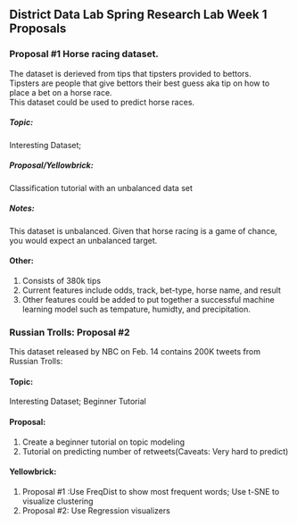 ## District Data Lab Spring Research Lab  Week 1 Proposals

### Proposal #1 Horse racing dataset.  

The dataset is derieved from tips that tipsters provided to bettors.  
Tipsters are people that give bettors their best guess aka tip on how to place a bet on a horse race.  
This dataset could be used to predict horse races.


##### Topic:
Interesting Dataset;  

##### Proposal/Yellowbrick:
Classification tutorial with an unbalanced data set  

##### Notes:
This dataset is unbalanced.  Given that horse racing is a game of chance, you would expect an unbalanced target.  

#### Other:
1.  Consists of 380k tips
2.  Current features include odds, track, bet-type, horse name, and result
3.  Other features could be added to put together a successful machine learning model such as tempature, humidty, and precipitation.


### Russian Trolls: Proposal #2

This dataset released by NBC on Feb. 14 contains 200K tweets from Russian Trolls:

#### Topic:
Interesting Dataset; Beginner Tutorial

#### Proposal:  
1.  Create a beginner tutorial on topic modeling  
2.  Tutorial on predicting number of retweets(Caveats: Very hard to predict)

#### Yellowbrick:  
1.  Proposal #1 :Use FreqDist to show most frequent words; Use t-SNE to visualize clustering  
2.  Proposal #2: Use Regression visualizers